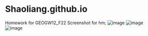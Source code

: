 # Shaoliang.github.io
Homework for GEOGW12_F22
Screenshot for hm;
![image](https://user-images.githubusercontent.com/101159555/157158085-27df81b4-4e5a-4c6f-a655-830ba41dda05.png)
![image](https://user-images.githubusercontent.com/101159555/157158232-fe129eec-dd12-4812-9557-d5d641179a02.png)
![image](https://user-images.githubusercontent.com/101159555/157158262-19a99fa9-06f1-4fa2-9e07-5080cf8fb8d8.png)

